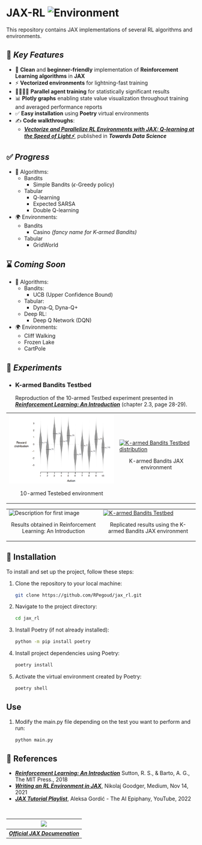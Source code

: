 # **JAX-RL** <img src='https://upload.wikimedia.org/wikipedia/commons/8/86/Google_JAX_logo.svg' alt="Environment" width="50" />

This repository contains JAX implementations of several RL algorithms and environments.

## 🌟 ***Key Features***

* 🐍  **Clean** and **beginner-friendly** implementation of **Reinforcement Learning algorithms** in **JAX**
* ⚡ **Vectorized environments** for lightning-fast training
* 👩‍👨‍👦‍👧 **Parallel agent training** for statistically significant results
* 📊 **Plotly graphs** enabling state value visualization throughout training and averaged performance reports
* ✅ **Easy installation** using **Poetry** virtual environments
* ✍️ **Code walkthroughs**:
  * [***Vectorize and Parallelize RL Environments with JAX: Q-learning at the Speed of Light⚡***](https://towardsdatascience.com/vectorize-and-parallelize-rl-environments-with-jax-q-learning-at-the-speed-of-light-49d07373adf5), published in ***Towards Data Science***

## ✅ ***Progress***

* 🤖 Algorithms:
  * Bandits
    * Simple Bandits ($\epsilon$-Greedy policy)
  * Tabular
    * Q-learning
    * Expected SARSA
    * Double Q-learning
* 🌍 Environments:
  * Bandits
    * Casino *(fancy name for K-armed Bandits)*
  * Tabular
    * GridWorld

## ⌛ ***Coming Soon***

* 🤖 Algorithms:
  * Bandits:
    * UCB (Upper Confidence Bound)
  * Tabular:
    * Dyna-Q, Dyna-Q+
  * Deep RL:
    * Deep Q Network (DQN)
* 🌍 Environments:
  * Cliff Walking
  * Frozen Lake
  * CartPole

## 🚀 ***Experiments***

* ### **K-armed Bandits Testbed**

  Reproduction of the 10-armed Testbed experiment presented in [***Reinforcement Learning: An Introduction***](http://incompleteideas.net/book/the-book-2nd.html) (chapter 2.3, page 28-29).

<div align="center">
  <table>
    <tr>
      <td>
        <img src="https://raw.githubusercontent.com/RPegoud/jax_rl/main/images/10-armed%20bandits%20testbed.png" alt="Description for first image" width="400"/>
        <p align="center">10-armed Testebed environment</p>
      </td>
      <td>
        <a href="https://plotly.com/~Ryan_pgd/7/?share_key=XO3yJyF8asLycAUymU4pbS" target="_blank" title="K-armed Bandits Testbed distribution"><img src="https://plotly.com/~Ryan_pgd/7.png?share_key=XO3yJyF8asLycAUymU4pbS" alt="K-armed Bandits Testbed distribution" width="370"/></a>
        <p align="center">K-armed Bandits JAX environment</p>
      </td>
    </tr>
  </table>
</div>

<div align="center">
<table>
  <tr>
    <td>
      <img src="https://miro.medium.com/v2/resize:fit:1400/1*n5up95W-Zy5gC0Momy7LaQ.png" alt="Description for first image" width="430"/>
      <p align="center">Results obtained in Reinforcement Learning: An Introduction</p>
    </td>
    <td>
      <a href="https://plotly.com/~Ryan_pgd/3/?share_key=lsDsi9i0jpxi7BoFVD9EKU" target="_blank" title="K-armed Bandits Testbed"><img src="https://plotly.com/~Ryan_pgd/3.png?share_key=lsDsi9i0jpxi7BoFVD9EKU" alt="K-armed Bandits Testbed" width="400"/></a>
    <p align="center">Replicated results using the K-armed Bandits JAX environment</p>
    </td>
  </tr>
</table>
</div>

## 💾 Installation

To install and set up the project, follow these steps:

1. Clone the repository to your local machine:

   ```bash
   git clone https://github.com/RPegoud/jax_rl.git
   ```

2. Navigate to the project directory:

   ```bash
   cd jax_rl
   ```

3. Install Poetry (if not already installed):

   ```bash
   python -m pip install poetry
   ```

4. Install project dependencies using Poetry:

   ```bash
   poetry install
   ```

5. Activate the virtual environment created by Poetry:

   ```bash
   poetry shell
   ```

## Use

1. Modify the main.py file depending on the test you want to perform and run:

   ```bash
   python main.py

## 📝 References

* [***Reinforcement Learning: An Introduction***](http://incompleteideas.net/book/the-book-2nd.html) Sutton, R. S., & Barto, A. G., The MIT Press., 2018
* [***Writing an RL Environment in JAX***](https://medium.com/@ngoodger_7766/writing-an-rl-environment-in-jax-9f74338898ba), Nikolaj Goodger, Medium, Nov 14, 2021
* [***JAX Tutorial Playlist***](https://www.youtube.com/watch?v=SstuvS-tVc0&list=PLBoQnSflObckOARbMK9Lt98Id0AKcZurq), Aleksa Gordić - The AI Epiphany, YouTube, 2022

<br/>

| ![](https://upload.wikimedia.org/wikipedia/commons/8/86/Google_JAX_logo.svg) |
|:--:|
| [***Official JAX Documenation***](https://jax.readthedocs.io/en/latest/index.html) |
